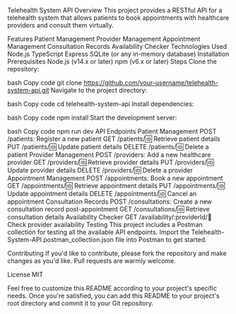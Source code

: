 Telehealth System API
Overview
This project provides a RESTful API for a telehealth system that allows patients to book appointments with healthcare providers and consult them virtually.

Features
Patient Management
Provider Management
Appointment Management
Consultation Records
Availability Checker
Technologies Used
Node.js
TypeScript
Express
SQLite (or any in-memory database)
Installation
Prerequisites
Node.js (v14.x or later)
npm (v6.x or later)
Steps
Clone the repository:

bash
Copy code
git clone https://github.com/your-username/telehealth-system-api.git
Navigate to the project directory:

bash
Copy code
cd telehealth-system-api
Install dependencies:

bash
Copy code
npm install
Start the development server:

bash
Copy code
npm run dev
API Endpoints
Patient Management
POST /patients: Register a new patient
GET /patients/:id: Retrieve patient details
PUT /patients/:id: Update patient details
DELETE /patients/:id: Delete a patient
Provider Management
POST /providers: Add a new healthcare provider
GET /providers/:id: Retrieve provider details
PUT /providers/:id: Update provider details
DELETE /providers/:id: Delete a provider
Appointment Management
POST /appointments: Book a new appointment
GET /appointments/:id: Retrieve appointment details
PUT /appointments/:id: Update appointment details
DELETE /appointments/:id: Cancel an appointment
Consultation Records
POST /consultations: Create a new consultation record post-appointment
GET /consultations/:id: Retrieve consultation details
Availability Checker
GET /availability/:providerId/:date: Check provider availability
Testing
This project includes a Postman collection for testing all the available API endpoints. Import the Telehealth-System-API.postman_collection.json file into Postman to get started.

Contributing
If you'd like to contribute, please fork the repository and make changes as you'd like. Pull requests are warmly welcome.

License
MIT

Feel free to customize this README according to your project's specific needs. Once you're satisfied, you can add this README to your project's root directory and commit it to your Git repository.